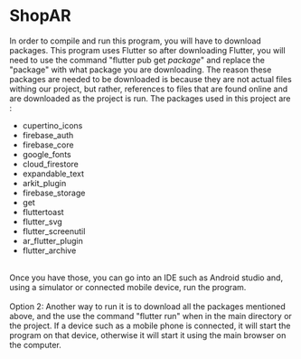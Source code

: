 # ShopAR
In order to compile and run this program, you will have to download packages. This program uses Flutter so after downloading Flutter, you will need to use the command "flutter pub get *package*" and replace the "package" with what package you are downloading. The reason these packages are needed to be downloaded is because they are not actual files withing our project, but rather, references to files that are found online and are downloaded as the project is run.
The packages used in this project are :</br>
- cupertino_icons</br>
- firebase_auth</br>
- firebase_core</br>
- google_fonts</br>
- cloud_firestore</br>
- expandable_text</br>
- arkit_plugin</br>
- firebase_storage</br>
- get</br>
- fluttertoast</br>
- flutter_svg</br>
- flutter_screenutil</br>
- ar_flutter_plugin</br>
- flutter_archive</br>
</br>
Once you have those, you can go into an IDE such as Android studio and, using a simulator or connected mobile device, run the program.</br>
</br>
Option 2: Another way to run it is to download all the packages mentioned above, and the use the command "flutter run" when in the main directory or the project. If a device such as a mobile phone is connected, it will start the program on that device, otherwise it will start it using the main browser on the computer.
